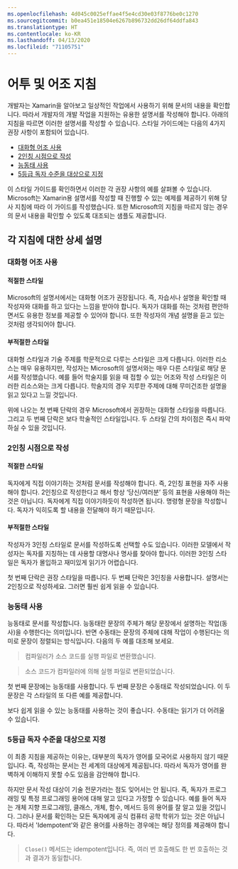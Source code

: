 ```yaml
---
ms.openlocfilehash: 4d045c0025effae4f5e4cd30e03f8776be0c1270
ms.sourcegitcommit: b0ea451e18504e6267b896732dd26df64ddfa843
ms.translationtype: HT
ms.contentlocale: ko-KR
ms.lasthandoff: 04/13/2020
ms.locfileid: "71105751"
---
```

# <a name="voice-and-tone-guidelines"></a>어투 및 어조 지침

개발자는 Xamarin을 알아보고 일상적인 작업에서 사용하기 위해 문서의 내용을 확인합니다.
따라서 개발자의 개발 작업을 지원하는 유용한 설명서를 작성해야 합니다. 아래의 지침을 따르면 이러한 설명서를 작성할 수 있습니다. 스타일 가이드에는 다음의 4가지 권장 사항이 포함되어 있습니다.

- [대화형 어조 사용](#use-a-conversational-tone)
- [2인칭 시점으로 작성](#write-in-2nd-person)
- [능동태 사용](#use-active-voice)
- [5등급 독자 수준을 대상으로 지정](#target-a-fifth-grade-reading-level)

이 스타일 가이드를 확인하면서 이러한 각 권장 사항의 예를 살펴볼 수 있습니다. Microsoft는 Xamarin용 설명서를 작성할 때 진행할 수 있는 예제를 제공하기 위해 당사 지침에 따라 이 가이드를 작성했습니다. 또한 Microsoft의 지침을 따르지 않는 경우의 문서 내용을 확인할 수 있도록 대조되는 샘플도 제공합니다.

## <a name="details-on-each-guideline"></a>각 지침에 대한 상세 설명

### <a name="use-a-conversational-tone"></a>대화형 어조 사용

#### <a name="appropriate-style"></a>적절한 스타일

Microsoft의 설명서에서는 대화형 어조가 권장됩니다. 즉, 자습서나 설명을 확인할 때 작성자와 대화를 하고 있다는 느낌을 받아야 합니다.
독자가 대화를 하는 것처럼 편안하면서도 유용한 정보를 제공할 수 있어야 합니다. 또한 작성자의 개념 설명을 듣고 있는 것처럼 생각되어야 합니다.

#### <a name="inappropriate-style"></a>부적절한 스타일

대화형 스타일과 기술 주제를 학문적으로 다루는 스타일은 크게 다릅니다. 이러한 리소스는 매우 유용하지만, 작성자는 Microsoft의 설명서와는 매우 다른 스타일로 해당 문서를 작성했습니다. 예를 들어 학술지를 읽을 때 접할 수 있는 어조와 작성 스타일은 이러한 리소스와는 크게 다릅니다.
학술지의 경우 지루한 주제에 대해 무미건조한 설명을 읽고 있다고 느낄 것입니다.

위에 나오는 첫 번째 단락의 경우 Microsoft에서 권장하는 대화형 스타일을 따릅니다. 그리고 두 번째 단락은 보다 학술적인 스타일입니다. 두 스타일 간의 차이점은 즉시 파악하실 수 있을 것입니다.

### <a name="write-in-second-person"></a>2인칭 시점으로 작성

#### <a name="appropriate-style"></a>적절한 스타일

독자에게 직접 이야기하는 것처럼 문서를 작성해야 합니다. 즉, 2인칭 표현을 자주 사용해야 합니다. 2인칭으로 작성한다고 해서 항상 ‘당신/여러분’ 등의 표현을 사용해야 하는 것은 아닙니다. 독자에게 직접 이야기하듯이 작성하면 됩니다. 명령형 문장을 작성합니다.
독자가 익히도록 할 내용을 전달해야 하기 때문입니다.

#### <a name="inappropriate-style"></a>부적절한 스타일

작성자가 3인칭 스타일로 문서를 작성하도록 선택할 수도 있습니다. 이러한 모델에서 작성자는 독자를 지칭하는 데 사용할 대명사나 명사를 찾아야 합니다. 이러한 3인칭 스타일은 독자가 몰입하고 재미있게 읽기가 어렵습니다.

첫 번째 단락은 권장 스타일을 따릅니다. 두 번째 단락은 3인칭을 사용합니다. 설명서는 2인칭으로 작성하세요. 그러면 훨씬 쉽게 읽을 수 있습니다.

### <a name="use-active-voice"></a>능동태 사용

능동태로 문서를 작성합니다. 능동태란 문장의 주체가 해당 문장에서 설명하는 작업(동사)을 수행한다는 의미입니다. 반면 수동태는 문장의 주체에 대해 작업이 수행된다는 의미로 문장이 정렬되는 방식입니다. 다음의 두 예를 대조해 보세요.

> 컴파일러가 소스 코드를 실행 파일로 변환했습니다.

> 소스 코드가 컴파일러에 의해 실행 파일로 변환되었습니다.

첫 번째 문장에는 능동태를 사용합니다. 두 번째 문장은 수동태로 작성되었습니다.
이 두 문장은 각 스타일의 또 다른 예를 제공합니다.

보다 쉽게 읽을 수 있는 능동태를 사용하는 것이 좋습니다. 수동태는 읽기가 더 어려울 수 있습니다.

### <a name="target-a-fifth-grade-reading-level"></a>5등급 독자 수준을 대상으로 지정

이 최종 지침을 제공하는 이유는, 대부분의 독자가 영어를 모국어로 사용하지 않기 때문입니다.
즉, 작성하는 문서는 전 세계의 대상에게 제공됩니다. 따라서 독자가 영어를 완벽하게 이해하지 못할 수도 있음을 감안해야 합니다.

하지만 문서 작성 대상이 기술 전문가라는 점도 잊어서는 안 됩니다. 즉, 독자가 프로그래밍 및 특정 프로그래밍 용어에 대해 알고 있다고 가정할 수 있습니다. 예를 들어 독자는 개체 지향 프로그래밍, 클래스, 개체, 함수, 메서드 등의 용어를 잘 알고 있을 것입니다. 그러나 문서를 확인하는 모든 독자에게 공식 컴퓨터 공학 학위가 있는 것은 아닙니다. 따라서 'Idempotent'와 같은 용어를 사용하는 경우에는 해당 정의를 제공해야 합니다.

> `Close()` 메서드는 idempotent입니다. 즉, 여러 번 호출해도 한 번 호출하는 것과 결과가 동일합니다.
